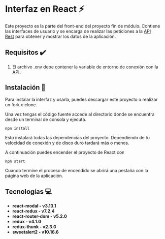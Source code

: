 # Interfaz en React :zap:

Este proyecto es la parte del front-end del proyecto fin de módulo. Contiene las interfaces de usuario y se encarga de realizar las peticiones a la [API Rest](https://github.com/RubenFern/Photodir-PFM) para obtener y mostrar los datos de la aplicación.

## Requisitos :heavy_check_mark:

1. El archivo .env debe contener la variable de entorno de conexión con la API.

## Instalación :rocket:

Para instalar la interfaz y usarla, puedes descargar este proyecto o realizar un fork o clone. 

Una vez tengas el código fuente accede al directorio donde se encuentra desde un terminal de consola y ejecuta.

```
npm install
```

Esto instalará todas las dependencias del proyecto. Dependiendo de tu velocidad de conexión y de disco duro tardará más o menos.

A continuación puedes encender el proyecto de React con

```
npm start
```

Cuando termine el proceso de encendido se abrirá una pestaña con la página web de la aplicación.

## Tecnologías :computer:

- **react-modal - v3.13.1**
- **react-redux - v7.2.4**
- **react-router-dom - v5.2.0**
- **redux - v4.1.0**
- **redux-thunk - v2.3.0**
- **sweetalert2 - v10.16.6**